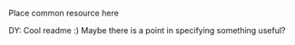 Place common resource here

DY: Cool readme :) Maybe there is a point in specifying something useful?